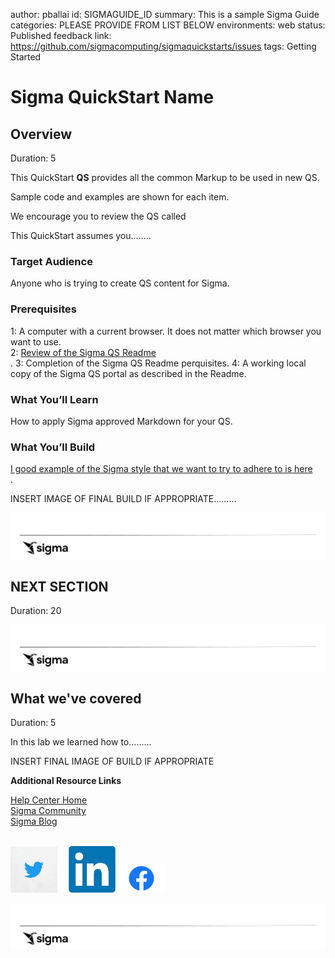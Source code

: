 author: pballai
id: SIGMAGUIDE_ID
summary: This is a sample Sigma Guide
categories: PLEASE PROVIDE FROM LIST BELOW
environments: web
status: Published
feedback link: https://github.com/sigmacomputing/sigmaquickstarts/issues
tags: Getting Started

<!-- SETTING THE AVAILABLE CATEGORIES WILL MAKE YOUR QUICKSTART PART OF A GROUP THAT USERS CAN FILTER ON IN THE QUICKSTART PORTAL -->
<!-- AVAILABLE CATEGORIES ARE Tables, Visualizations, Functions, Embedding, Controls, Sharing, Use Cases, Partners, Administration --> 

<!-- 
PLEASE REVIEW THE SIGMA QUICKSTART STYLE GUIDE. ALL QUICKSTART SHOULD SHARE A COMMON LOOK AND FEEL. YOU MAY WANT TO REVIEW A PUBLISHED GUIDE FIRST SO
THAT YOU ARE FAMILIAR WITH HOW COMMON MARKDOWN IS APPLIED
YOU CAN ACCESS THE SIGMA QUICKSTART STYLE GUIDE HERE:
https://quickstarts.sigmacomputing.com/guide/sigma-style-guide/index.html?index=..%2F..index#0
-->

# Sigma QuickStart Name
<!-- The above name is what appears on the website and is searchable. -->

## Overview 
Duration: 5 
<!--EACH ## SECTION WILL REQUIRE A DURATION THAT WILL BE SUMMED TO DISPLAY THE TOTAL QuickStart RUNNING TIME AND TIME REMAINING AS USER GOES THROUGH -->

This QuickStart **QS** provides all the common Markup to be used in new QS. 

Sample code and examples are shown for each item.

We encourage you to review the QS called 

This QuickStart assumes you........

 ### Target Audience
Anyone who is trying to create QS content for Sigma. 

### Prerequisites

1: A computer with a current browser. It does not matter which browser you want to use.<br>
2: [Review of the Sigma QS Readme](https://github.com/Sigmacomputing/sigmaquickstarts#readme)<br>.
3: Completion of the Sigma QS Readme perquisites.
4: A working local copy of the Sigma QS portal as described in the Readme.
  
### What You’ll Learn
How to apply Sigma approved Markdown for your QS.

### What You’ll Build
[I good example of the Sigma style that we want to try to adhere to is here](https://quickstarts.sigmacomputing.com/guide/getting_started_working_with_tables_hol/index.html)<br>.



INSERT IMAGE OF FINAL BUILD IF APPROPRIATE.........

![Footer](assets/sigma_footer.png)
<!-- NOTE: SIGMA LOGO REQUIRED AT END OF EACH ## SECTION -->
<!-- END OF OVERVIEW -->

## **NEXT SECTION**
Duration: 20

![Footer](assets/sigma_footer.png)
<!-- END OF NEXT SECTION-->

## What we've covered
Duration: 5

In this lab we learned how to.........

INSERT FINAL IMAGE OF BUILD IF APPROPRIATE

<!-- THE FOLLOWING ADDITIONAL RESOURCES IS REQUIRED AS IS FOR ALL QUICKSTARTS -->
**Additional Resource Links**

[Help Center Home](https://help.sigmacomputing.com/hc/en-us)<br>
[Sigma Community](https://community.sigmacomputing.com/)<br>
[Sigma Blog](https://www.sigmacomputing.com/blog/)<br>
<br>

[<img src="./assets/twitter.jpeg" width="75"/>](https://twitter.com/sigmacomputing)&emsp;
[<img src="./assets/linkedin.png" width="75"/>](https://www.linkedin.com/company/sigmacomputing)
[<img src="./assets/facebook.png" width="75"/>](https://www.facebook.com/sigmacomputing)

![Footer](assets/sigma_footer.png)
<!-- END OF WHAT WE COVERED -->
<!-- END OF QUICKSTART -->